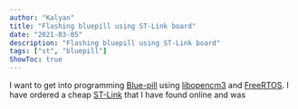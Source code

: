 ```yaml
---
author: "Kalyan"
title: "Flashing bluepill using ST-Link board"
date: "2021-03-05"
description: "Flashing bluepill using ST-Link board"
tags: ["st", "bluepill"]
ShowToc: true
---
```

I want to get into programming [Blue-pill](https://stm32-base.org/boards/STM32F103C8T6-Blue-Pill.html) using [libopencm3](https://libopencm3.org/) and [FreeRTOS](https://www.freertos.org/). I have ordered a cheap [ST-Link](https://www.st.com/en/development-tools/st-link-v2.html) that I have found online and was
<!--stackedit_data:
eyJoaXN0b3J5IjpbLTY4MTE5MjQ2NF19
-->